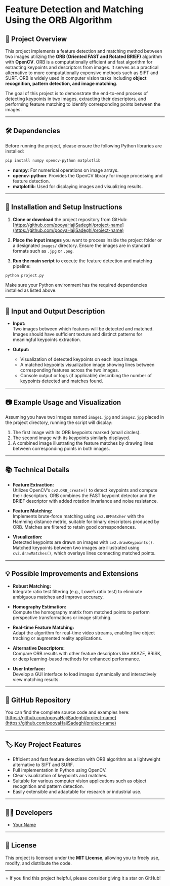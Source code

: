 
# Feature Detection and Matching Using the ORB Algorithm

## 📌 Project Overview  
This project implements a feature detection and matching method between two images utilizing the **ORB (Oriented FAST and Rotated BRIEF)** algorithm with **OpenCV**. ORB is a computationally efficient and fast algorithm for extracting keypoints and descriptors from images. It serves as a practical alternative to more computationally expensive methods such as SIFT and SURF. ORB is widely used in computer vision tasks including **object recognition, pattern detection, and image matching**.

The goal of this project is to demonstrate the end-to-end process of detecting keypoints in two images, extracting their descriptors, and performing feature matching to identify corresponding points between the images.

---

## 🛠️ Dependencies  
Before running the project, please ensure the following Python libraries are installed:

```bash
pip install numpy opencv-python matplotlib
```

- **numpy**: For numerical operations on image arrays.  
- **opencv-python**: Provides the OpenCV library for image processing and feature detection.  
- **matplotlib**: Used for displaying images and visualizing results.

---

## 🚀 Installation and Setup Instructions

1. **Clone or download** the project repository from GitHub:  
   [https://github.com/pooyaHajiSadeghi/project-name](https://github.com/pooyaHajiSadeghi/project-name)  

2. **Place the input images** you want to process inside the project folder or a designated `images/` directory. Ensure the images are in standard formats such as `.jpg` or `.png`.

3. **Run the main script** to execute the feature detection and matching pipeline:  

```bash
python project.py
```

Make sure your Python environment has the required dependencies installed as listed above.

---

## 🎯 Input and Output Description

- **Input:**  
  Two images between which features will be detected and matched. Images should have sufficient texture and distinct patterns for meaningful keypoints extraction.

- **Output:**  
  - Visualization of detected keypoints on each input image.  
  - A matched keypoints visualization image showing lines between corresponding features across the two images.  
  - Console output or logs (if applicable) describing the number of keypoints detected and matches found.

---

## 📷 Example Usage and Visualization

Assuming you have two images named `image1.jpg` and `image2.jpg` placed in the project directory, running the script will display:  

1. The first image with its ORB keypoints marked (small circles).  
2. The second image with its keypoints similarly displayed.  
3. A combined image illustrating the feature matches by drawing lines between corresponding points in both images.


---

## 📚 Technical Details  

- **Feature Extraction:**  
  Utilizes OpenCV’s `cv2.ORB_create()` to detect keypoints and compute their descriptors. ORB combines the FAST keypoint detector and the BRIEF descriptor with added rotation invariance and noise resistance.

- **Feature Matching:**  
  Implements brute-force matching using `cv2.BFMatcher` with the Hamming distance metric, suitable for binary descriptors produced by ORB. Matches are filtered to retain good correspondences.

- **Visualization:**  
  Detected keypoints are drawn on images with `cv2.drawKeypoints()`. Matched keypoints between two images are illustrated using `cv2.drawMatches()`, which overlays lines connecting matched points.

---

## 💡 Possible Improvements and Extensions

- **Robust Matching:**  
  Integrate ratio test filtering (e.g., Lowe’s ratio test) to eliminate ambiguous matches and improve accuracy.

- **Homography Estimation:**  
  Compute the homography matrix from matched points to perform perspective transformations or image stitching.

- **Real-time Feature Matching:**  
  Adapt the algorithm for real-time video streams, enabling live object tracking or augmented reality applications.

- **Alternative Descriptors:**  
  Compare ORB results with other feature descriptors like AKAZE, BRISK, or deep learning-based methods for enhanced performance.

- **User Interface:**  
  Develop a GUI interface to load images dynamically and interactively view matching results.

---

## 🔗 GitHub Repository

You can find the complete source code and examples here:  
[https://github.com/pooyaHajiSadeghi/project-name](https://github.com/pooyaHajiSadeghi/project-name)

---

## 🏷️ Key Project Features

- Efficient and fast feature detection with ORB algorithm as a lightweight alternative to SIFT and SURF.  
- Full implementation in Python using OpenCV.  
- Clear visualization of keypoints and matches.  
- Suitable for various computer vision applications such as object recognition and pattern detection.  
- Easily extensible and adaptable for research or industrial use.

---

## 👨‍💻 Developers

- [Your Name](https://github.com/pooyaHajiSadeghi)

---

## 📜 License

This project is licensed under the **MIT License**, allowing you to freely use, modify, and distribute the code.

---

⭐ If you find this project helpful, please consider giving it a star on GitHub!

